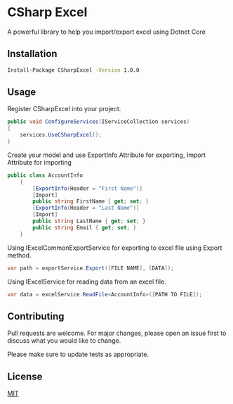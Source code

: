 # CSharp Excel

A powerful library to help you import/export excel using Dotnet Core

## Installation

```bash
Install-Package CSharpExcel -Version 1.0.0
```

## Usage

Register CSharpExcel into your project.
```c#
public void ConfigureServices(IServiceCollection services)
{
	services.UseCSharpExcel();
}
```
Create your model and use ExportInfo Attribute for exporting, Import Attribute for importing
```c#
public class AccountInfo
    {
        [ExportInfo(Header = "First Name")]
        [Import]
        public string FirstName { get; set; }
        [ExportInfo(Header = "Last Name")]
        [Import]
        public string LastName { get; set; }
        public string Email { get; set; }
    }
```
Using IExcelCommonExportService for exporting to excel file using Export method.
```c#
var path = exportService.Export([FILE NAME], [DATA]);
```
Using IExcelService for reading data from an excel file.
```c#
var data = excelService.ReadFile<AccountInfo>([PATH TO FILE]);
```

## Contributing
Pull requests are welcome. For major changes, please open an issue first to discuss what you would like to change.

Please make sure to update tests as appropriate.

## License
[MIT](https://choosealicense.com/licenses/mit/)
